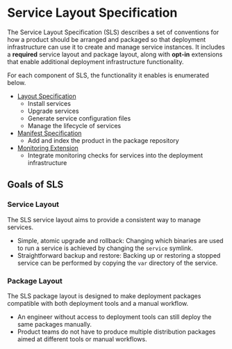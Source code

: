 # Service Layout Specification

The Service Layout Specification (SLS) describes a set of conventions for how a product should be
arranged and packaged so that deployment infrastructure can use it to create and manage service
instances. It includes a **required** service layout and package layout, along with **opt-in**
extensions that enable additional deployment infrastructure functionality.

For each component of SLS, the functionality it enables is enumerated below.

* [Layout Specification](layout.md)
  * Install services
  * Upgrade services
  * Generate service configuration files
  * Manage the lifecycle of services
* [Manifest Specification](manifest.md)
  * Add and index the product in the package repository
* [Monitoring Extension](monitoring.md)
  * Integrate monitoring checks for services into the deployment infrastructure

## Goals of SLS

### Service Layout

The SLS service layout aims to provide a consistent way to manage services.

* Simple, atomic upgrade and rollback: Changing which binaries are used to run a service is achieved by changing the ``service`` symlink.
* Straightforward backup and restore: Backing up or restoring a stopped service can be performed by copying the ``var`` directory of the service.

### Package Layout

The SLS package layout is designed to make deployment packages compatible with
both deployment tools and a manual workflow.

* An engineer without access to deployment tools can still deploy the same packages manually.
* Product teams do not have to produce multiple distribution packages aimed at different tools
  or manual workflows.

